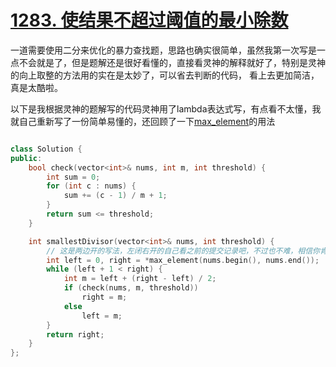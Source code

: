 # [1283. 使结果不超过阈值的最小除数](https://leetcode.cn/problems/find-the-smallest-divisor-given-a-threshold/description/)

一道需要使用二分来优化的暴力查找题，思路也确实很简单，虽然我第一次写是一点不会就是了，但是题解还是很好看懂的，直接看灵神的解释就好了，特别是灵神的向上取整的方法用的实在是太妙了，可以省去判断的代码，
看上去更加简洁，真是太酷啦。

以下是我根据灵神的题解写的代码灵神用了lambda表达式写，有点看不太懂，我就自己重新写了一份简单易懂的，还回顾了一下[max_element](../../库函数%20&%20扩展知识/max_element.md)的用法

```cpp

class Solution {
public:
    bool check(vector<int>& nums, int m, int threshold) {
        int sum = 0;
        for (int c : nums) {
            sum += (c - 1) / m + 1;
        }
        return sum <= threshold;
    }

    int smallestDivisor(vector<int>& nums, int threshold) {
        // 这是两边开的写法，左闭右开的自己看之前的提交记录吧，不过也不难，相信你肯定自己会的
        int left = 0, right = *max_element(nums.begin(), nums.end()); 
        while (left + 1 < right) {
            int m = left + (right - left) / 2;
            if (check(nums, m, threshold))
                right = m;
            else
                left = m;
        }
        return right;
    }
};
```
